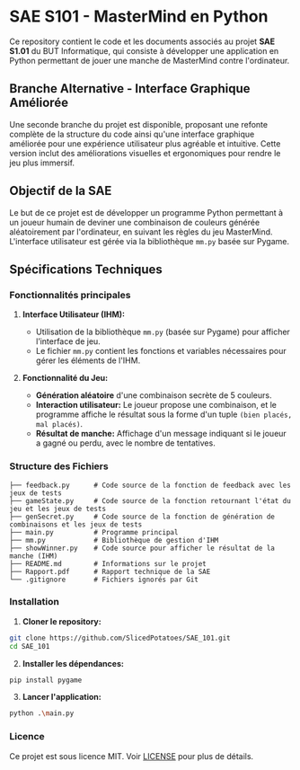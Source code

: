 # SAE S101 - MasterMind en Python

Ce repository contient le code et les documents associés au projet **SAE S1.01** du BUT Informatique, qui consiste à développer une application en Python permettant de jouer une manche de MasterMind contre l'ordinateur.

## Branche Alternative - Interface Graphique Améliorée

Une seconde branche du projet est disponible, proposant une refonte complète de la structure du code ainsi qu'une interface graphique améliorée pour une expérience utilisateur plus agréable et intuitive. Cette version inclut des améliorations visuelles et ergonomiques pour rendre le jeu plus immersif.

## Objectif de la SAE

Le but de ce projet est de développer un programme Python permettant à un joueur humain de deviner une combinaison de couleurs générée aléatoirement par l'ordinateur, en suivant les règles du jeu MasterMind. L'interface utilisateur est gérée via la bibliothèque `mm.py` basée sur Pygame.

## Spécifications Techniques

### Fonctionnalités principales

1. **Interface Utilisateur (IHM):**
   - Utilisation de la bibliothèque `mm.py` (basée sur Pygame) pour afficher l’interface de jeu.
   - Le fichier `mm.py` contient les fonctions et variables nécessaires pour gérer les éléments de l'IHM.

2. **Fonctionnalité du Jeu:**
   - **Génération aléatoire** d'une combinaison secrète de 5 couleurs.
   - **Interaction utilisateur:** Le joueur propose une combinaison, et le programme affiche le résultat sous la forme d'un tuple `(bien placés, mal placés)`.
   - **Résultat de manche:** Affichage d'un message indiquant si le joueur a gagné ou perdu, avec le nombre de tentatives.
  
### Structure des Fichiers

```
├── feedback.py      # Code source de la fonction de feedback avec les jeux de tests
├── gameState.py     # Code source de la fonction retournant l'état du jeu et les jeux de tests
├── genSecret.py     # Code source de la fonction de génération de combinaisons et les jeux de tests
├── main.py          # Programme principal
├── mm.py            # Bibliothèque de gestion d'IHM
├── showWinner.py    # Code source pour afficher le résultat de la manche (IHM)
├── README.md        # Informations sur le projet
├── Rapport.pdf      # Rapport technique de la SAE
└── .gitignore       # Fichiers ignorés par Git
```

### Installation

1. **Cloner le repository:**
```bash
git clone https://github.com/SlicedPotatoes/SAE_101.git
cd SAE_101
```
2. **Installer les dépendances:**
```bash
pip install pygame
```
3. **Lancer l'application:**
```bash
python .\main.py
```

### Licence

Ce projet est sous licence MIT. Voir [LICENSE](LICENSE) pour plus de détails.
